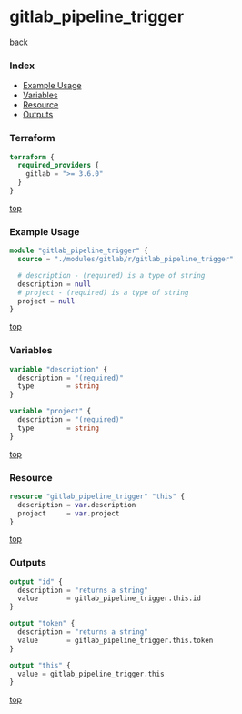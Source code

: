 # gitlab_pipeline_trigger

[back](../gitlab.md)

### Index

- [Example Usage](#example-usage)
- [Variables](#variables)
- [Resource](#resource)
- [Outputs](#outputs)

### Terraform

```terraform
terraform {
  required_providers {
    gitlab = ">= 3.6.0"
  }
}
```

[top](#index)

### Example Usage

```terraform
module "gitlab_pipeline_trigger" {
  source = "./modules/gitlab/r/gitlab_pipeline_trigger"

  # description - (required) is a type of string
  description = null
  # project - (required) is a type of string
  project = null
}
```

[top](#index)

### Variables

```terraform
variable "description" {
  description = "(required)"
  type        = string
}

variable "project" {
  description = "(required)"
  type        = string
}
```

[top](#index)

### Resource

```terraform
resource "gitlab_pipeline_trigger" "this" {
  description = var.description
  project     = var.project
}
```

[top](#index)

### Outputs

```terraform
output "id" {
  description = "returns a string"
  value       = gitlab_pipeline_trigger.this.id
}

output "token" {
  description = "returns a string"
  value       = gitlab_pipeline_trigger.this.token
}

output "this" {
  value = gitlab_pipeline_trigger.this
}
```

[top](#index)